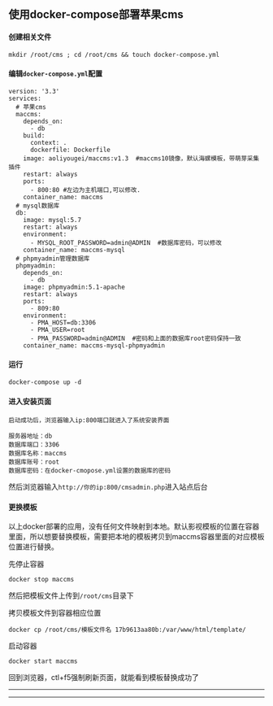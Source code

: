 ## 使用docker-compose部署苹果cms

#### 创建相关文件

```
mkdir /root/cms ; cd /root/cms && touch docker-compose.yml
```

#### 编辑`docker-compose.yml`配置

```
version: '3.3'
services:
  # 苹果cms
  maccms:
    depends_on:
      - db
    build:
      context: .
      dockerfile: Dockerfile
    image: aoliyougei/maccms:v1.3  #maccms10镜像，默认海螺模板，带萌芽采集插件
    restart: always
    ports:
      - 800:80 #左边为主机端口,可以修改.
    container_name: maccms
  # mysql数据库
  db:
    image: mysql:5.7
    restart: always
    environment:
      - MYSQL_ROOT_PASSWORD=admin@ADMIN  #数据库密码，可以修改
    container_name: maccms-mysql
  # phpmyadmin管理数据库
  phpmyadmin:
    depends_on:
      - db
    image: phpmyadmin:5.1-apache
    restart: always
    ports:
      - 809:80
    environment:
      - PMA_HOST=db:3306
      - PMA_USER=root
      - PMA_PASSWORD=admin@ADMIN  #密码和上面的数据库root密码保持一致
    container_name: maccms-mysql-phpmyadmin
```

#### 运行
```
docker-compose up -d
```


#### 进入安装页面

```
启动成功后，浏览器输入ip:800端口就进入了系统安装界面

服务器地址：db
数据库端口：3306
数据库名称：maccms
数据库账号：root
数据库密码：在docker-cmopose.yml设置的数据库的密码
```


然后浏览器输入`http://你的ip:800/cmsadmin.php`进入站点后台


#### 更换模板

以上docker部署的应用，没有任何文件映射到本地。默认影视模板的位置在容器里面，所以想要替换模板，需要把本地的模板拷贝到maccms容器里面的对应模板位置进行替换。

先停止容器
```
docker stop maccms
```

然后把模板文件上传到`/root/cms`目录下


拷贝模板文件到容器相应位置
```
docker cp /root/cms/模板文件名 17b9613aa80b:/var/www/html/template/
```
启动容器
```
docker start maccms
```

回到浏览器，ctl+f5强制刷新页面，就能看到模板替换成功了


---
---
